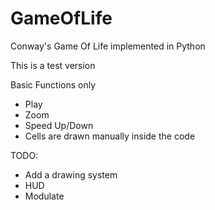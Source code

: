 # GameOfLife
Conway's Game Of Life implemented in Python

This is a test version

Basic Functions only
- Play
- Zoom
- Speed Up/Down
- Cells are drawn manually inside the code

TODO:
- Add a drawing system
- HUD
- Modulate
